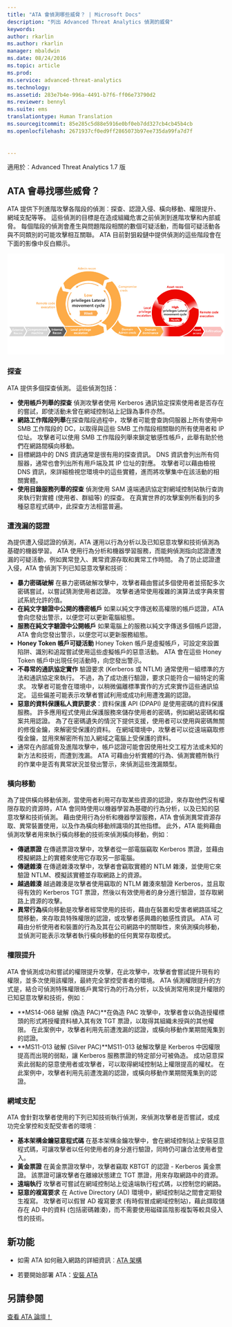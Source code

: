 ```yaml
---
title: "ATA 會偵測哪些威脅？ | Microsoft Docs"
description: "列出 Advanced Threat Analytics 偵測的威脅"
keywords: 
author: rkarlin
ms.author: rkarlin
manager: mbaldwin
ms.date: 08/24/2016
ms.topic: article
ms.prod: 
ms.service: advanced-threat-analytics
ms.technology: 
ms.assetid: 283e7b4e-996a-4491-b7f6-ff06e73790d2
ms.reviewer: bennyl
ms.suite: ems
translationtype: Human Translation
ms.sourcegitcommit: 85e285c5d88e5916e0bf0eb7dd327cb4cb45b4cb
ms.openlocfilehash: 2671937cf0ed9ff2865073b97ee735da99fa7d7f


---
```


適用於︰Advanced Threat Analytics 1.7 版

## <a name="what-threats-does-ata-look-for"></a>ATA 會尋找哪些威脅？

ATA 提供下列進階攻擊各階段的偵測︰探查、認證入侵、橫向移動、權限提升、網域支配等等。 這些偵測的目標是在造成組織危害之前偵測到進階攻擊和內部威脅。
每個階段的偵測會產生與問題階段相關的數個可疑活動，而每個可疑活動各與不同類別的可能攻擊相互關聯。
ATA 目前對狙殺鏈中提供偵測的這些階段會在下面的影像中反白顯示。

![ATA 著重在攻擊狙殺鏈中的橫向活動](media/attack-kill-chain-small.jpg)


### <a name="reconnaissance"></a>探查
ATA 提供多個探查偵測。 這些偵測包括：
-   **使用帳戶列舉的探查** 偵測攻擊者使用 Kerberos 通訊協定探索使用者是否存在的嘗試，即使活動未曾在網域控制站上記錄為事件亦然。
-   **網路工作階段列舉**在探查階段過程中，攻擊者可能會查詢伺服器上所有使用中 SMB 工作階段的 DC，以取得與這些 SMB 工作階段相關聯的所有使用者和 IP 位址。 攻擊者可以使用 SMB 工作階段列舉來鎖定敏感性帳戶，此舉有助於他們在網路間橫向移動。
-    目標網路中的 DNS 資訊通常是很有用的探查資訊。 DNS 資訊會列出所有伺服器，通常也會列出所有用戶端及其 IP 位址的對應。 攻擊者可以藉由檢視 DNS 資訊，來詳細檢視您環境中的這些實體，進而將攻擊集中在該活動的相關實體。
-   **使用目錄服務列舉的探查** 偵測使用 SAM 遠端通訊協定對網域控制站執行查詢來執行對實體 (使用者、群組等) 的探查。 在真實世界的攻擊案例所看到的多種惡意程式碼中，此探查方法相當普遍。 


### <a name="compromised-credentials"></a>遭洩漏的認證
為提供遭入侵認證的偵測，ATA 運用以行為分析以及已知惡意攻擊和技術偵測為基礎的機器學習。
ATA 使用行為分析和機器學習服務，而能夠偵測指向認證遭洩漏的可疑活動，例如異常登入、異常資源存取和異常工作時間。 為了防止認證遭入侵，ATA 會偵測下列已知惡意攻擊和技術︰
-   **暴力密碼破解** 在暴力密碼破解攻擊中，攻擊者藉由嘗試多個使用者並搭配多次密碼嘗試，以嘗試猜測使用者認證。 攻擊者通常使用複雜的演算法或字典來嘗試系統允許的值。
-   **在純文字驗證中公開的機密帳戶** 如果以純文字傳送較高權限的帳戶認證，ATA 會向您發出警示，以便您可以更新電腦組態。
-   **服務在純文字驗證中公開帳戶** 如果電腦上的服務以純文字傳送多個帳戶認證，ATA 會向您發出警示，以便您可以更新服務組態。
-   **Honey Token 帳戶可疑活動** Honey Token 帳戶是虛擬帳戶，可設定來設置陷阱、識別和追蹤嘗試使用這些虛擬帳戶的惡意活動。 ATA 會在這些 Honey Token 帳戶中出現任何活動時，向您發出警示。
-   **不尋常的通訊協定實作** 驗證要求 (Kerberos 或 NTLM) 通常使用一組標準的方法和通訊協定來執行。 不過，為了成功進行驗證，要求只能符合一組特定的需求。 攻擊者可能會在環境中，以稍微偏離標準實作的方式來實作這些通訊協定。 這些偏差可能表示攻擊者嘗試利用或成功利用遭洩漏的認證。
-   **惡意的資料保護私人資訊要求**：資料保護 API (DPAPI) 是使用密碼的資料保護服務。 許多應用程式使用此保護服務來儲存使用者的密碼，例如網站密碼和檔案共用認證。 為了在密碼遺失的情況下提供支援，使用者可以使用與密碼無關的修復金鑰，來解密受保護的資料。 在網域環境中，攻擊者可以從遠端竊取修復金鑰，並用來解密所有加入網域之電腦上受保護的資料。
-    通常在內部威脅及進階攻擊中，帳戶認證可能會因使用社交工程方法或未知的新方法和技術，而遭到洩漏。 ATA 可藉由分析實體的行為、偵測實體所執行的作業中是否有異常狀況並發出警示，來偵測這些洩漏類型。

### <a name="lateral-movement"></a>橫向移動
為了提供橫向移動偵測，當使用者利用可存取某些資源的認證，來存取他們沒有權限存取的資源時，ATA 會同時使用以機器學習為基礎的行為分析，以及已知的惡意攻擊和技術偵測。
藉由使用行為分析和機器學習服務，ATA 會偵測異常資源存取、異常裝置使用，以及作為橫向移動辨識項的其他指標。
此外，ATA 能夠藉由偵測攻擊者用來執行橫向移動的技術來偵測橫向移動，例如︰
-   **傳遞票證** 在傳遞票證攻擊中，攻擊者從一部電腦竊取 Kerberos 票證，並藉由模擬網路上的實體來使用它存取另一部電腦。
-   **傳遞雜湊** 在傳遞雜湊攻擊中，攻擊者會竊取實體的 NTLM 雜湊，並使用它來驗證 NTLM、模擬該實體並存取網路上的資源。
-   **越過雜湊** 越過雜湊是攻擊者使用竊取的 NTLM 雜湊來驗證 Kerberos，並且取得有效的 Kerberos TGT 票證，然後以有效使用者的身分進行驗證，並存取網路上資源的攻擊。
-   **異常行為**橫向移動是攻擊者經常使用的技術，藉由在裝置和受害者網路區域之間移動，來存取具特殊權限的認證，或攻擊者感興趣的敏感性資訊。 ATA 可藉由分析使用者和裝置的行為及其在公司網路中的關聯性，來偵測橫向移動，並偵測可能表示攻擊者執行橫向移動的任何異常存取模式。

### <a name="privilege-escalation"></a>權限提升
ATA 會偵測成功和嘗試的權限提升攻擊，在此攻擊中，攻擊者會嘗試提升現有的權限，並多次使用該權限，最終完全掌控受害者的環境。
ATA 偵測權限提升的方式是，結合可偵測特殊權限帳戶異常行為的行為分析，以及偵測常用來提升權限的已知惡意攻擊和技術，例如︰
-   **MS14-068 破解 (偽造 PAC)**在偽造 PAC 攻擊中，攻擊者會以偽造授權標頭的形式將授權資料植入其有效 TGT 票證，以取得其組織未授與的其他權限。 在此案例中，攻擊者利用先前遭洩漏的認證，或橫向移動作業期間蒐集到的認證。
-   **MS11-013 破解 (Silver PAC)**MS11-013 破解攻擊是 Kerberos 中因權限提高而出現的弱點，讓 Kerberos 服務票證的特定部分可被偽造。 成功惡意探索此弱點的惡意使用者或攻擊者，可以取得網域控制站上權限提高的權杖。 在此案例中，攻擊者利用先前遭洩漏的認證，或橫向移動作業期間蒐集到的認證。

### <a name="domain-dominance"></a>網域支配
ATA 會針對攻擊者使用的下列已知技術執行偵測，來偵測攻擊者是否嘗試，或成功完全掌控和支配受害者的環境︰
-   **基本架構金鑰惡意程式碼** 在基本架構金鑰攻擊中，會在網域控制站上安裝惡意程式碼，可讓攻擊者以任何使用者的身分進行驗證，同時仍可讓合法使用者登入。
-   **黃金票證** 在黃金票證攻擊中，攻擊者竊取 KBTGT 的認證 - Kerberos 黃金票證。 該票證可讓攻擊者在離線狀態建立 TGT 票證，用來存取網路中的資源。
-   **遠端執行** 攻擊者可嘗試在網域控制站上從遠端執行程式碼，以控制您的網路。
-   **惡意的複寫要求** 在 Active Directory (AD) 環境中，網域控制站之間會定期發生複寫。 攻擊者可以假冒 AD 複寫要求 (有時假冒成網域控制站)，藉此擷取儲存在 AD 中的資料 (包括密碼雜湊)，而不需要使用磁碟區陰影複製等較具侵入性的技術。


## <a name="whats-next"></a>新功能

-   如需 ATA 如何融入網路的詳細資訊︰[ATA 架構](/advanced-threat-analytics/plan-design/ata-architecture)

-   若要開始部署 ATA：[安裝 ATA](/advanced-threat-analytics/deploy-use/install-ata)

## <a name="see-also"></a>另請參閱
[查看 ATA 論壇！](https://social.technet.microsoft.com/Forums/security/home?forum=mata)



<!--HONumber=Jan17_HO1-->



